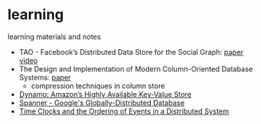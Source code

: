 # learning
learning materials and notes

* TAO - Facebook’s Distributed Data Store for the Social Graph: [paper](papers/TAO%20-%20Facebook’s%20Distributed%20Data%20Store%20for%20the%20Social%20Graph.pdf) 
[video](https://www.usenix.org/conference/atc13/technical-sessions/presentation/bronson)
* The Design and Implementation of Modern Column-Oriented Database Systems: [paper](papers/The%20Design%20and%20Implementation%20of%20Modern%20Column-Oriented%20Database%20Systems.pdf)
	* compression techniques in column store
* [Dynamo: Amazon’s Highly Available Key-Value Store](papers/Dynamo%20-%20Amazon’s%20Highly%20Available%20Key-value%20Store.pdf)
* [Spanner - Google's Globally-Distributed Database](papers/Spanner%20-%20Google's%20Globally-Distributed%20Database.pdf)
* [Time Clocks and the Ordering of Events in a Distributed System](papers/Time-Clocks-and-the-Ordering-of-Events-in-a-Distributed-System.pdf) 